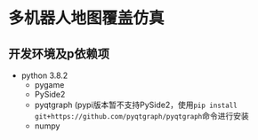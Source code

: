 # 多机器人地图覆盖仿真
## 开发环境及p依赖项
- python 3.8.2
  - pygame
  - PySide2
  - pyqtgraph (pypi版本暂不支持PySide2，使用`pip install git+https://github.com/pyqtgraph/pyqtgraph`命令进行安装
  - numpy
 
